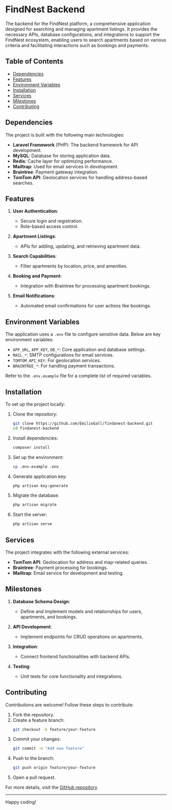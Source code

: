 # FindNest Backend

The backend for the FindNest platform, a comprehensive application designed for searching and managing apartment listings. It provides the necessary APIs, database configurations, and integrations to support the FindNest ecosystem, enabling users to search apartments based on various criteria and facilitating interactions such as bookings and payments.

## Table of Contents

- [Dependencies](#dependencies)
- [Features](#features)
- [Environment Variables](#environment-variables)
- [Installation](#installation)
- [Services](#services)
- [Milestones](#milestones)
- [Contributing](#contributing)

## Dependencies

The project is built with the following main technologies:

- **Laravel Framework** (PHP): The backend framework for API development.
- **MySQL**: Database for storing application data.
- **Redis**: Cache layer for optimizing performance.
- **Mailtrap**: Used for email services in development.
- **Braintree**: Payment gateway integration.
- **TomTom API**: Geolocation services for handling address-based searches.

## Features

1. **User Authentication**:
   - Secure login and registration.
   - Role-based access control.

2. **Apartment Listings**:
   - APIs for adding, updating, and retrieving apartment data.

3. **Search Capabilities**:
   - Filter apartments by location, price, and amenities.

4. **Booking and Payment**:
   - Integration with Braintree for processing apartment bookings.

5. **Email Notifications**:
   - Automated email confirmations for user actions like bookings.

## Environment Variables

The application uses a `.env` file to configure sensitive data. Below are key environment variables:

- `APP_URL`, `APP_KEY`, `DB_*`: Core application and database settings.
- `MAIL_*`: SMTP configurations for email services.
- `TOMTOM_API_KEY`: For geolocation services.
- `BRAINTREE_*`: For handling payment transactions.

Refer to the `.env.example` file for a complete list of required variables.

## Installation

To set up the project locally:

1. Clone the repository:
   ```bash
   git clone https://github.com/EmilioGall/findanest-backend.git
   cd findanest-backend
   ```

2. Install dependencies:
   ```bash
   composer install
   ```

3. Set up the environment:
   ```bash
   cp .env.example .env
   ```

4. Generate application key:
   ```bash
   php artisan key:generate
   ```

5. Migrate the database:
   ```bash
   php artisan migrate
   ```

6. Start the server:
   ```bash
   php artisan serve
   ```

## Services

The project integrates with the following external services:

- **TomTom API**: Geolocation for address and map-related queries.
- **Braintree**: Payment processing for bookings.
- **Mailtrap**: Email service for development and testing.

## Milestones

1. **Database Schema Design**:
   - Define and implement models and relationships for users, apartments, and bookings.

2. **API Development**:
   - Implement endpoints for CRUD operations on apartments.

3. **Integration**:
   - Connect frontend functionalities with backend APIs.

4. **Testing**:
   - Unit tests for core functionality and integrations.

## Contributing

Contributions are welcome! Follow these steps to contribute:

1. Fork the repository.
2. Create a feature branch:
   ```bash
   git checkout -b feature/your-feature
   ```
3. Commit your changes:
   ```bash
   git commit -m "Add new feature"
   ```
4. Push to the branch:
   ```bash
   git push origin feature/your-feature
   ```
5. Open a pull request.

For more details, visit the [GitHub repository](https://github.com/EmilioGall/findanest-backend). 

---

Happy coding!
